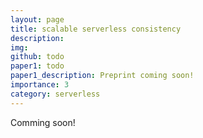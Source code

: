 ```yaml
---
layout: page
title: scalable serverless consistency
description:
img:
github: todo
paper1: todo
paper1_description: Preprint coming soon!
importance: 3
category: serverless
---
```


Comming soon!
